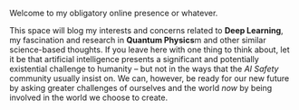Welcome to my obligatory online presence or whatever.

This space will blog my interests and concerns related to **Deep Learning**, my fascination and research in **Quantum Physics**m and other similar science-based thoughts. If you leave here with one thing to think about, let it be that artificial intelligence presents a significant and potentially existential challenge to humanity – but not in the ways that the _AI Safety_ community usually insist on. We can, however, be ready for our new future by asking greater challenges of ourselves and the world _now_ by being involved in the world we choose to create.
